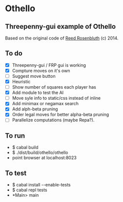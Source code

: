 Othello
=======

Threepenny-gui example of Othello
---------------------------------

Based on the original code of [Reed Rosenbluth](https://github.com/ReedR95/othello) (c) 2014.

To do
-----

- [X] Threepenny-gui / FRP gui is working
- [X] Compture moves on it's own
- [ ] Suggest move button
- [X] Heuristic
- [ ] Show number of squares each player has
- [X] Add module to test the AI
- [ ] Move syle info to static/css instead of inline
- [X] Add minimax or negamax search
- [X] Add alph-beta pruning
- [X] Order legal moves for better alpha-beta pruning
- [ ] Parallelize computations (maybe Repa?).

To run
------

  - $ cabal build
  - $ ./dist/build/othello/othello
  - point browser at localhost:8023

To test
------

  - $ cabal install --enable-tests
  - $ cabal repl tests
  - *Main> main

